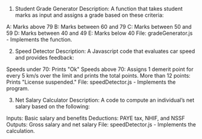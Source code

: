 1. Student Grade Generator
Description:
A function that takes student marks as input and assigns a grade based on these criteria:

A: Marks above 79
B: Marks between 60 and 79
C: Marks between 50 and 59
D: Marks between 40 and 49
E: Marks below 40
File: gradeGenerator.js - Implements the function.

2. Speed Detector
Description:
A Javascript code that evaluates car speed and provides feedback:

Speeds under 70: Prints "Ok"
Speeds above 70: Assigns 1 demerit point for every 5 km/s over the limit and prints the total points.
More than 12 points: Prints "License suspended."
File: speedDetector.js - Implements the program.

3. Net Salary Calculator
Description:
A code to compute an individual’s net salary based on the following:

Inputs: Basic salary and benefits
Deductions: PAYE tax, NHIF, and NSSF
Outputs: Gross salary and net salary
File: speedDetector.js - Implements the calculation.






